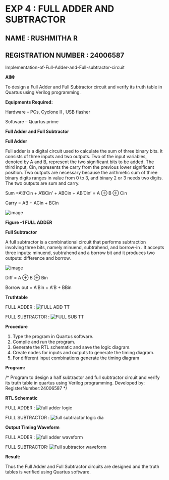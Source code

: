 # EXP 4 : FULL ADDER AND SUBTRACTOR
## NAME : RUSHMITHA R
## REGISTRATION NUMBER : 24006587

Implementation-of-Full-Adder-and-Full-subtractor-circuit

**AIM:**

To design a Full Adder and Full Subtractor circuit and verify its truth table in Quartus using Verilog programming.

**Equipments Required:**

Hardware – PCs, Cyclone II , USB flasher

Software – Quartus prime

**Full Adder and Full Subtractor**

**Full Adder**

Full adder is a digital circuit used to calculate the sum of three binary bits. It consists of three inputs and two outputs. Two of the input variables, denoted by A and B, represent the two significant bits to be added. The third input, Cin, represents the carry from the previous lower significant position. Two outputs are necessary because the arithmetic sum of three binary digits ranges in value from 0 to 3, and binary 2 or 3 needs two digits. The two outputs are sum and carry.

Sum =A’B’Cin + A’BCin’ + ABCin + AB’Cin’ = A ⊕ B ⊕ Cin 

Carry = AB + ACin + BCin

![image](https://github.com/naavaneetha/FULL_ADDER_SUBTRACTOR/assets/154305477/0f30ba51-5ffb-4198-845f-18e054f675e7)

**Figure -1 FULL ADDER**

**Full Subtractor**

A full subtractor is a combinational circuit that performs subtraction involving three bits, namely minuend, subtrahend, and borrow-in . It accepts three inputs: minuend, subtrahend and a borrow bit and it produces two outputs: difference and borrow.

![image](https://github.com/naavaneetha/FULL_ADDER_SUBTRACTOR/assets/154305477/02b24f51-ab51-4304-9ad6-7b81ffc1ead5)

Diff = A ⊕ B ⊕ Bin 

Borrow out = A'Bin + A'B + BBin

**Truthtable**

FULL ADDER :
![FULL ADD TT](https://github.com/user-attachments/assets/ac8a0751-af07-4363-beff-13837394efa9)

FULL SUBTRACTOR :
![FULL SUB TT](https://github.com/user-attachments/assets/fccd8ff1-d0e0-4b71-8a0c-297137679a06)


**Procedure**

1. Type the program in Quartus software.
2. Compile and run the program.
3. Generate the RTL schematic and save the logic diagram.
4. Create nodes for inputs and outputs to generate the timing diagram.
5. For different input combinations generate the timing diagram

**Program:**

/* Program to design a half subtractor and full subtractor circuit and verify its truth table in quartus using Verilog programming. Developed by: RegisterNumber:24006587
*/

**RTL Schematic**

FULL ADDER :
![full adder logic](https://github.com/user-attachments/assets/0f9ce3ba-ead0-49d1-a521-ebabda84d43b)

FULL SUBTRACTOR :
![full subtractor logic dia](https://github.com/user-attachments/assets/be99c723-96fa-43a5-aca5-d1dff3732e99)

**Output Timing Waveform**

FULL ADDER :
![full adder waveform](https://github.com/user-attachments/assets/7ef2a250-c518-46a2-b635-9126a2700c1e)

FULL SUBTRACTOR:
![Full subtractor waveform](https://github.com/user-attachments/assets/363022a9-06bb-4882-be92-f17c6b13d27e)

**Result:**

Thus the Full Adder and Full Subtractor circuits are designed and the truth tables is verified using Quartus software.



